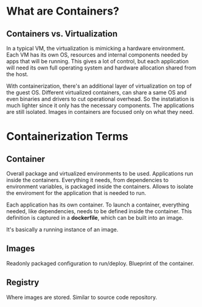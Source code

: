 # What are Containers?

## Containers vs. Virtualization

In a typical VM, the virtualization is mimicking a hardware environment. Each VM has its own OS, resources and internal components needed by apps that will be running. This gives a lot of control, but each application will need its own full operating system and hardware allocation shared from the host.

With containerization, there's an additional layer of virtualization on top of the guest OS. Different virtualized containers, can share a same OS and even binaries and drivers to cut operational overhead. So the instatiation is much lighter since it only has the necessary components. The applications are still isolated. Images in containers are focused only on what they need.

# Containerization Terms

## Container

Overall package and virtualized environments to be used. Applications run inside the containers. Everything it needs, from dependencies to environment variables, is packaged inside the containers. Allows to isolate the enviroment for the application that is needed to run.

Each application has its own container. To launch a container, everything needed, like dependencies, needs to be defined inside the container. This definition is captured in a __dockerfile__, which can be built into an image.

It's basically a running instance of an image.

## Images

Readonly packaged configuration to run/deploy. Blueprint of the container.

## Registry

Where images are stored. Similar to source code repository. 